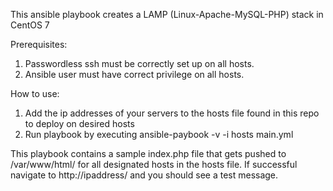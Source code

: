 This ansible playbook creates a LAMP (Linux-Apache-MySQL-PHP) stack in CentOS 7

Prerequisites:
  1. Passwordless ssh must be correctly set up on all hosts.
  2. Ansible user must have correct privilege on all hosts. 

How to use:
  1. Add the ip addresses of your servers to the hosts file found in this repo to deploy on desired hosts
  2. Run playbook by executing ansible-paybook -v -i hosts main.yml


This playbook contains a sample index.php file that gets pushed to /var/www/html/ for all designated hosts in the hosts file.
If successful navigate to http://ipaddress/ and you should see a test message. 
